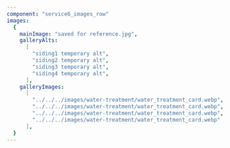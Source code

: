 ```yaml
---
component: "service6_images_row"
images:
  {
    mainImage: "saved for reference.jpg",
    galleryAlts:
      [
        "siding1 temporary alt",
        "siding2 temporary alt",
        "siding3 temporary alt",
        "siding4 temporary alt",
      ],
    galleryImages:
      [
        "../../../images/water-treatment/water_treatment_card.webp", 
        "../../../images/water-treatment/water_treatment_card.webp", 
        "../../../images/water-treatment/water_treatment_card.webp", 
        "../../../images/water-treatment/water_treatment_card.webp"
      ],
  }
---
```

